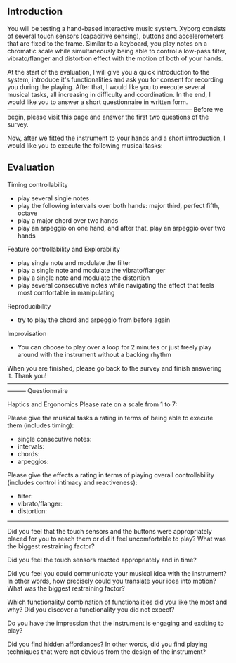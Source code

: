 ## Introduction

You will be testing a hand-based interactive music system. Xyborg consists of several touch sensors (capacitive sensing), buttons and accelerometers that are fixed to the frame. Similar to a keyboard, you play notes on a chromatic scale while simultaneously being able to control a low-pass filter, vibrato/flanger and distortion effect with the motion of both of your hands. 

At the start of the evaluation, I will give you a quick introduction to the system, introduce it's functionalities and ask you for consent for recording you during the playing. After that, I would like you to execute several musical tasks, all increasing in difficulty and coordination. In the end, I would like you to answer a short questionnaire in written form.
——————————————————————————————
Before we begin, please visit this page and answer the first two questions of the survey.

Now, after we fitted the instrument to your hands and a short introduction, I would like you to execute the following musical tasks:

## Evaluation

Timing controllability
- play several single notes
- play the following intervalls over both hands: major third, perfect fifth, octave
- play a major chord over two hands
- play an arpeggio on one hand, and after that, play an arpeggio over two hands

Feature controllability and Explorability
- play single note and modulate the filter
- play a single note and modulate the vibrato/flanger
- play a single note and modulate the distortion
- play several consecutive notes while navigating the effect that feels most comfortable in manipulating

Reproducibility
- try to play the chord and arpeggio from before again

Improvisation
- You can choose to play over a loop for 2 minutes or just freely play around with the instrument without a backing rhythm

When you are finished, please go back to the survey and finish answering it. Thank you!
———————————————————————————————————————
Questionnaire

Haptics and Ergonomics
Please rate on a scale from 1 to 7:

Please give the musical tasks a rating in terms of being able to execute them (includes timing):

- single consecutive notes:
- intervals:
- chords:
- arpeggios:


Please give the effects a rating in terms of playing overall controllability (includes control intimacy and reactiveness):
- filter:
- vibrato/flanger:
- distortion:


_________________________________________

Did you feel that the touch sensors and the buttons were appropriately placed for you to reach them or did it feel uncomfortable to play? What was the biggest restraining factor?

Did you feel the touch sensors reacted appropriately and in time?

Did you feel you could communicate your musical idea with the instrument? In other words, how precisely could you translate your idea into motion? What was the biggest restraining factor?

Which functionality/ combination of functionalities did you like the most and why? Did you discover a functionality you did not expect?

Do you have the impression that the instrument is engaging and exciting to play? 


Did you find hidden affordances? In other words, did you find playing techniques that were not obvious from the design of the instrument? 




